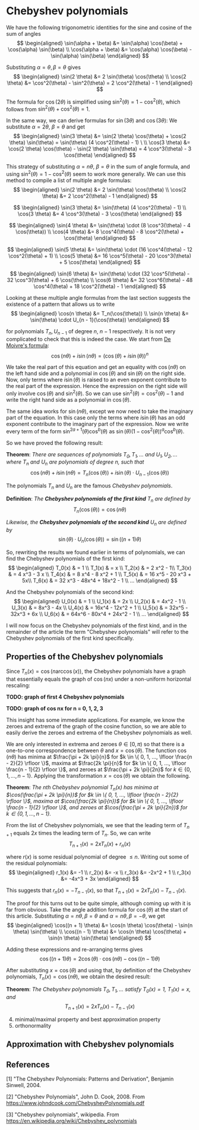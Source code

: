 # Chebyshev polynomials

We have the following trigonometric identities for the sine and cosine of the sum of angles
$$ \begin{aligned} \sin(\alpha + \beta) &= \sin(\alpha) \cos(\beta) + \cos(\alpha) \sin(\beta) \\
\cos(\alpha + \beta) &= \cos(\alpha) \cos(\beta) - \sin(\alpha) \sin(\beta) \end{aligned} $$

Substituting $\alpha = \theta, \beta = \theta$ gives
$$ \begin{aligned} \sin(2 \theta) &= 2 \sin(\theta) \cos(\theta) \\
\cos(2 \theta) &= \cos^2(\theta) - \sin^2(\theta) = 2 \cos^2(\theta) - 1 \end{aligned} $$

The formula for $\cos(2 \theta)$ is simplified using $\sin^2(\theta) = 1 - \cos^2(\theta)$, which follows from $\sin^2(\theta) + \cos^2(\theta) = 1$.

In the same way, we can derive formulas for $\sin(3 \theta)$ and $\cos(3 \theta)$: We substitute $\alpha = 2 \theta$, $\beta = \theta$ and get
$$ \begin{aligned} \sin(3 \theta) &= \sin(2 \theta) \cos(\theta) + \cos(2 \theta) \sin(\theta) = \sin(\theta) (4 \cos^2(\theta) - 1) \ \\
\cos(3 \theta) &= \cos(2 \theta) \cos(\theta) - \sin(2 \theta) \sin(\theta) = 4 \cos^3(\theta) - 3 \cos(\theta) \end{aligned} $$

This strategy of substituting $\alpha = n \theta$, $\beta = \theta$ in the sum of angle formula, and using $\sin^2(\theta) = 1 - \cos^2(\theta)$ seem to work more generally. We can use this method to compile a list of multiple angle formulas:
$$ \begin{aligned} \sin(2 \theta) &= 2 \sin(\theta) \cos(\theta) \\
\cos(2 \theta) &= 2 \cos^2(\theta) - 1 \end{aligned} $$

$$ \begin{aligned} \sin(3 \theta) &= \sin(\theta) (4 \cos^2(\theta) - 1) \\
\cos(3 \theta) &= 4 \cos^3(\theta) - 3 \cos(\theta) \end{aligned} $$

$$ \begin{aligned} \sin(4 \theta) &= \sin(\theta) \cdot (8 \cos^3(\theta) - 4 \cos(\theta)) \\
\cos(4 \theta) &= 8 \cos^4(\theta) - 8 \cos^2(\theta) + \cos(\theta) \end{aligned} $$

$$ \begin{aligned} \sin(5 \theta) &= \sin(\theta) \cdot (16 \cos^4(\theta) - 12 \cos^2(\theta) + 1) \\
\cos(5 \theta) &= 16 \cos^5(\theta) - 20 \cos^3(\theta) + 5 \cos(\theta) \end{aligned} $$

$$ \begin{aligned} \sin(6 \theta) &= \sin(\theta) \cdot (32 \cos^5(\theta) - 32 \cos^3(\theta) + 6 \cos(\theta) \\
\cos(6 \theta) &= 32 \cos^6(\theta) - 48 \cos^4(\theta) + 18 \cos^2(\theta) - 1 \end{aligned} $$

Looking at these multiple angle formulas from the last section suggests the existence of a pattern that allows us to write
$$ \begin{aligned} \cos(n \theta) &= T_n(\cos(\theta)) \\
\sin(n \theta) &= \sin(\theta) \cdot U_{n - 1}(\cos(\theta)) \end{aligned} $$

for polynomials $T_n, U_{n - 1}$ of degree $n$, $n - 1$ respectively. It is not very complicated to check that this is indeed the case. We start from [De Moivre's formula](https://en.wikipedia.org/wiki/De_Moivre%27s_formula):
$$ \cos(n \theta) + i \sin(n \theta) = (\cos(\theta) + i \sin(\theta))^n $$

We take the real part of this equation and get an equality with $\cos(n \theta)$ on the left hand side and a polynomial in $\cos(\theta)$ and $\sin(\theta)$ on the right side. Now, only terms where $i \sin(\theta)$ is raised to an even exponent contribute to the real part of the expression. Hence the expression on the right side will only involve $\cos(\theta)$ and $\sin^2(\theta)$. So we can use $\sin^2(\theta) = \cos^2(\theta) - 1$ and write the right hand side as a polynomial in $\cos(\theta)$.

The same idea works for $\sin(n \theta)$, except we now need to take the imaginary part of the equation. In this case only the terms where $i \sin(\theta)$ has an odd exponent contribute to the imaginary part of the expression. Now we write every term of the form $\sin^{2a + 1}(\theta) \cos^b(\theta)$ as $\sin(\theta)(1 - \cos^2(\theta))^a \cos^b(\theta)$.

So we have proved the following result:

**Theorem**: *There are sequences of polynomials $T_0, T_1, ...$ and $U_1, U_2, ...$ where $T_n$ and $U_n$ are polynomials of degree $n$, such that*
$$ \cos(n \theta) + i \sin(n \theta) = T_n(\cos(\theta)) + i \sin(\theta) \cdot U_{n - 1}(\cos(\theta)) $$

The polynomials $T_n$ and $U_n$ are the famous *Chebyshev polynomials*.

**Definition**: *The **Chebyshev polynomials of the first kind** $T_n$ are defined by*
$$ T_n(\cos(\theta)) = \cos(n \theta) $$

*Likewise, the **Chebyshev polynomials of the second kind** $U_n$ are defined by*
$$ \sin(\theta) \cdot U_n(\cos(\theta)) = \sin((n + 1) \theta) $$

So, rewriting the results we found earlier in terms of polynomials, we can find the Chebyshev polynomials of the first kind:
$$ \begin{aligned}
T_0(x) & = 1 \\
T_1(x) & = x \\
T_2(x) & = 2 x^2 - 1\\
T_3(x) & = 4 x^3 - 3 x \\
T_4(x) & = 8 x^4 - 8 x^2 + 1 \\
T_5(x) & = 16 x^5 - 20 x^3 + 5x\\
T_6(x) & = 32 x^3 - 48x^4 + 18x^2 - 1 \\
...
\end{aligned} $$

And the Chebyshev polynomials of the second kind:
$$ \begin{aligned}
U_0(x) & = 1 \\
U_1(x) & = 2x \\
U_2(x) & = 4x^2 - 1 \\
U_3(x) & = 8x^3 - 4x \\
U_4(x) & = 16x^4 - 12x^2 + 1 \\
U_5(x) & = 32x^5 - 32x^3 + 6x \\
U_6(x) & = 64x^6 - 80x^4 + 24x^2 - 1 \\
...
\end{aligned} $$

I will now focus on the Chebyshev polynomials of the first kind, and in the remainder of the article the term "Chebyshev polynomials" will refer to the Chebyshev polynomials of the first kind specifically.


## Properties of the Chebyshev polynomials

Since $T_n(x) = \cos(n \arccos(x))$, the Chebyshev polynomials have a graph that essentially equals the graph of $\cos(n x)$ under a non-uniform horizontal rescaling:

**TODO: graph of first 4 Chebyshev polynomials**

**TODO: graph of cos nx for n = 0, 1, 2, 3**

This insight has some immediate applications. For example, we know the zeroes and extrema of the graph of the cosine function, so we are able to easily derive the zeroes and extrema of the Chebyshev polynomials as well.

We are only interested in extrema and zeroes $\theta \in [0, \pi)$ so that there is a one-to-one correspondence between $\theta$ and $x = \cos(\theta)$. The function $\cos(n \theta)$ has minima at $\frac{\pi + 2k \pi}{n}$ for $k \in \{ 0, 1, ..., \lfloor \frac{n - 2}{2} \rfloor \}$, maxima at $\frac{2k \pi}{n}$ for $k \in \{ 0, 1, ..., \lfloor \frac{n - 1}{2} \rfloor \}$, and zeroes at $\frac{\pi + 2k \pi}{2n}$ for $k \in \{ 0, 1, ..., n - 1 \}$. Applying the transformation $x = \cos(\theta)$ we obtain the following.

**Theorem**: *The $n$th Chebyshev polynomial $T_n(x)$ has minima at $\cos(\frac{\pi + 2k \pi}{n})$ for $k \in \{ 0, 1, ..., \lfloor \frac{n - 2}{2} \rfloor \}$, maxima at $\cos(\frac{2k \pi}{n})$ for $k \in \{ 0, 1, ..., \lfloor \frac{n - 1}{2} \rfloor \}$, and zeroes at $\cos(\frac{\pi + 2k \pi}{2n})$ for $k \in \{ 0, 1, ..., n - 1 \}$.*

From the list of Chebyshev polynomials, we see that the leading term of $T_{n + 1}$ equals $2x$ times the leading term of $T_n$. So, we can write
$$ T_{n + 1}(x) = 2x T_n(x) + r_n(x) $$

where $r(x)$ is some residual polynomial of degree $\leq n$. Writing out some of the residual polynomials:
$$ \begin{aligned} r_1(x) &= -1 \\
r_2(x) &= -x \\
r_3(x) &= -2x^2 + 1 \\
r_3(x) &= -4x^3 + 3x \end{aligned} $$

This suggests that $r_n(x) = -T_{n - 1}(x)$, so that $T_{n + 1}(x) = 2x T_n(x) - T_{n - 1}(x)$.

The proof for this turns out to be quite simple, although coming up with it is far from obvious. Take the angle addition formula for $\cos(\theta)$ at the start of this article. Substituting $\alpha = n \theta, \beta = \theta$ and $\alpha = n \theta, \beta = -\theta$, we get
$$ \begin{aligned} \cos((n + 1) \theta) &= \cos(n \theta) \cos(\theta) - \sin(n \theta) \sin(\theta) \\
\cos((n - 1) \theta) &= \cos(n \theta) \cos(\theta) + \sin(n \theta) \sin(\theta) \end{aligned} $$

Adding these expressions and re-arranging terms gives
$$ \cos((n + 1) \theta) = 2 \cos(\theta) \cdot \cos(n \theta) - \cos((n - 1) \theta) $$

After substituting $x = \cos(\theta)$ and using that, by definition of the Chebyshev polynomials, $T_n(x) = \cos(n \theta)$, we obtain the desired result:

**Theorem**: *The Chebyshev polynomials $T_0, T_1, ...$ satisfy $T_0(x) = 1$, $T_1(x) = x$, and*
$$ T_{n + 1}(x) = 2x T_n(x) - T_{n - 1}(x) $$


4. minimal/maximal property and best approximation property
5. orthonormality


## Approximation with Chebyshev polynomials


## References

[1] "The Chebyshev Polynomials: Patterns and Derivation", Benjamin Sinwell, 2004.

[2] "Chebyshev Polynomials", John D. Cook, 2008. From https://www.johndcook.com/ChebyshevPolynomials.pdf

[3] "Chebyshev polynomials", wikipedia. From https://en.wikipedia.org/wiki/Chebyshev_polynomials

